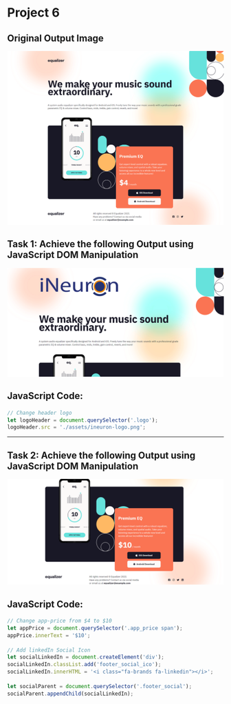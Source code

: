 
# Project 6

## Original Output Image

![Original Output Image](./original%20output%20image.png)

## Task 1: Achieve the following Output using JavaScript DOM Manipulation

![Task 1 Image](./Output/DOM%20P3%20SS-1.png)

## JavaScript Code:

```js
// Change header logo
let logoHeader = document.querySelector('.logo');
logoHeader.src = './assets/ineuron-logo.png';
```

---

## Task 2: Achieve the following Output using JavaScript DOM Manipulation

![Task 2 Image](./Output/DOM%20P3%20SS-2.png)

## JavaScript Code:

```js
// Change app-price from $4 to $10
let appPrice = document.querySelector('.app_price span');
appPrice.innerText = '$10';

// Add linkedIn Social Icon
let socialLinkedIn = document.createElement('div');
socialLinkedIn.classList.add('footer_social_ico');
socialLinkedIn.innerHTML = '<i class="fa-brands fa-linkedin"></i>';

let socialParent = document.querySelector('.footer_social');
socialParent.appendChild(socialLinkedIn);
```
